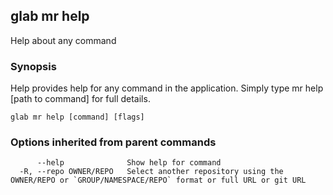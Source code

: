 ## glab mr help

Help about any command

### Synopsis

Help provides help for any command in the application.
Simply type mr help [path to command] for full details.

```
glab mr help [command] [flags]
```

### Options inherited from parent commands

```
      --help              Show help for command
  -R, --repo OWNER/REPO   Select another repository using the OWNER/REPO or `GROUP/NAMESPACE/REPO` format or full URL or git URL
```

